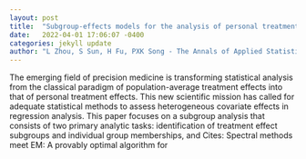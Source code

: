 ```yaml
---
layout: post
title:  "Subgroup-effects models for the analysis of personal treatment effects"
date:   2022-04-01 17:06:07 -0400
categories: jekyll update
author: "L Zhou, S Sun, H Fu, PXK Song - The Annals of Applied Statistics, 2022"
---
```

The emerging field of precision medicine is transforming statistical analysis from the classical paradigm of population-average treatment effects into that of personal treatment effects. This new scientific mission has called for adequate statistical methods to assess heterogeneous covariate effects in regression analysis. This paper focuses on a subgroup analysis that consists of two primary analytic tasks: identification of treatment effect subgroups and individual group memberships, and Cites: Spectral methods meet EM: A provably optimal algorithm for